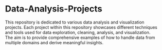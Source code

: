 # Data-Analysis-Projects
This repository is dedicated to various data analysis and visualization projects. Each project within this repository showcases different techniques and tools used for data exploration, cleaning, analysis, and visualization. The aim is to provide comprehensive examples of how to handle data from multiple domains and derive meaningful insights.
